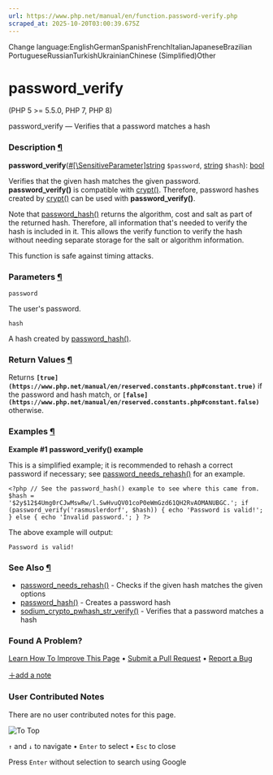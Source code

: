 ```yaml
---
url: https://www.php.net/manual/en/function.password-verify.php
scraped_at: 2025-10-20T03:00:39.675Z
---
```


Change language:EnglishGermanSpanishFrenchItalianJapaneseBrazilian PortugueseRussianTurkishUkrainianChinese (Simplified)Other

# password\_verify

(PHP 5 >= 5.5.0, PHP 7, PHP 8)

password\_verify — Verifies that a password matches a hash

### Description [¶](https://www.php.net/manual/en/function.password-verify.php\#refsect1-function.password-verify-description)

**password\_verify**([#\[\\SensitiveParameter\]](https://www.php.net/manual/en/class.sensitiveparameter.php)[string](https://www.php.net/manual/en/language.types.string.php) `$password`, [string](https://www.php.net/manual/en/language.types.string.php) `$hash`): [bool](https://www.php.net/manual/en/language.types.boolean.php)

Verifies that the given hash matches the given password.
**password\_verify()** is compatible with [crypt()](https://www.php.net/manual/en/function.crypt.php).
Therefore, password hashes created by [crypt()](https://www.php.net/manual/en/function.crypt.php) can be used with
**password\_verify()**.


Note that [password\_hash()](https://www.php.net/manual/en/function.password-hash.php) returns the algorithm, cost and salt
as part of the returned hash. Therefore, all information that's needed to verify
the hash is included in it. This allows the verify function to verify the hash
without needing separate storage for the salt or algorithm information.


This function is safe against timing attacks.


### Parameters [¶](https://www.php.net/manual/en/function.password-verify.php\#refsect1-function.password-verify-parameters)

`password`

The user's password.


`hash`

A hash created by [password\_hash()](https://www.php.net/manual/en/function.password-hash.php).


### Return Values [¶](https://www.php.net/manual/en/function.password-verify.php\#refsect1-function.password-verify-returnvalues)

Returns **`[true](https://www.php.net/manual/en/reserved.constants.php#constant.true)`** if the password and hash match, or **`[false](https://www.php.net/manual/en/reserved.constants.php#constant.false)`** otherwise.


### Examples [¶](https://www.php.net/manual/en/function.password-verify.php\#refsect1-function.password-verify-examples)

**Example #1 **password\_verify()** example**

This is a simplified example; it is recommended to rehash a correct password
if necessary; see [password\_needs\_rehash()](https://www.php.net/manual/en/function.password-needs-rehash.php) for an example.


`<?php
// See the password_hash() example to see where this came from.
$hash = '$2y$12$4Umg0rCJwMswRw/l.SwHvuQV01coP0eWmGzd61QH2RvAOMANUBGC.';
if (password_verify('rasmuslerdorf', $hash)) {
    echo 'Password is valid!';
} else {
    echo 'Invalid password.';
}
?>`

The above example will output:

```
Password is valid!
```

### See Also [¶](https://www.php.net/manual/en/function.password-verify.php\#refsect1-function.password-verify-seealso)

- [password\_needs\_rehash()](https://www.php.net/manual/en/function.password-needs-rehash.php) \- Checks if the given hash matches the given options
- [password\_hash()](https://www.php.net/manual/en/function.password-hash.php) \- Creates a password hash
- [sodium\_crypto\_pwhash\_str\_verify()](https://www.php.net/manual/en/function.sodium-crypto-pwhash-str-verify.php) \- Verifies that a password matches a hash

### Found A Problem?

[Learn How To Improve This Page](https://github.com/php/doc-base/blob/master/README.md "This will take you to our contribution guidelines on GitHub")
•
[Submit a Pull Request](https://github.com/php/doc-en/blob/master/reference/password/functions/password-verify.xml)
•
[Report a Bug](https://github.com/php/doc-en/issues/new?body=From%20manual%20page:%20https:%2F%2Fphp.net%2Ffunction.password-verify%0A%0A---)

[＋add a note](https://www.php.net/manual/add-note.php?sect=function.password-verify&repo=en&redirect=https://www.php.net/manual/en/function.password-verify.php)

### User Contributed Notes

There are no user contributed notes for this page.

![To Top](https://www.php.net/images/to-top@2x.png)

`↑` and `↓` to navigate •
`Enter` to select •
`Esc` to close


Press `Enter` without
selection to search using Google